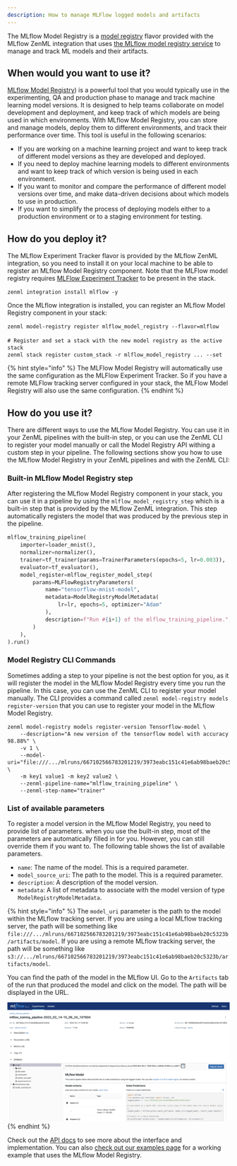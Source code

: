 ```yaml
---
description: How to manage MLFlow logged models and artifacts
---
```


The MLflow Model Registry is a [model registry](./model-registries.md) flavor
provided with the MLflow ZenML integration that uses
[the MLflow model registry service](https://mlflow.org/docs/latest/model-registry.html)
to manage and track ML models and their artifacts.

## When would you want to use it?

[MLflow Model Registry](https://mlflow.org/docs/latest/model-registry.html)) is
a powerful tool that you would typically use in the experimenting, QA and
production phase to manage and track machine learning model versions. It is
designed to help teams collaborate on model development and deployment, and keep
track of which models are being used in which environments. With MLflow Model
Registry, you can store and manage models, deploy them to different environments,
and track their performance over time. This tool is useful in the following
scenarios:

* If you are working on a machine learning project and want to keep track of
different model versions as they are developed and deployed.
* If you need to deploy machine learning models to different environments and
want to keep track of which version is being used in each environment.
* If you want to monitor and compare the performance of different model versions
over time, and make data-driven decisions about which models to use in production.
* If you want to simplify the process of deploying models either to a production
environment or to a staging environment for testing.

## How do you deploy it?

The MLflow Experiment Tracker flavor is provided by the MLflow ZenML
integration, so you need to install it on your local machine to be able to register
an MLflow Model Registry component. Note that the MLFlow model registry requires
[MLFlow Experiment Tracker](../experiment-trackers/mlflow.md) to be present in
the stack.

```shell
zenml integration install mlflow -y
```

Once the MLflow integration is installed, you can register an MLflow Model
Registry component in your stack:

```shell
zenml model-registry register mlflow_model_registry --flavor=mlflow

# Register and set a stack with the new model registry as the active stack
zenml stack register custom_stack -r mlflow_model_registry ... --set
```

{% hint style="info" %}
The MLFlow Model Registry will automatically use the same configuration as the
MLFlow Experiment Tracker. So if you have a remote MLFlow tracking server
configured in your stack, the MLFlow Model Registry will also use the same
configuration.
{% endhint %}

## How do you use it?

There are different ways to use the MLflow Model Registry. You can use it in
your ZenML pipelines with the built-in step, or you can use the ZenML CLI to
register your model manually or call the Model Registry API withing a custom
step in your pipeline. The following sections show you how to use the MLflow
Model Registry in your ZenML pipelines and with the ZenML CLI:

### Built-in MLflow Model Registry step

After registering the MLflow Model Registry component in your stack, you can
use it in a pipeline by using the `mlflow_model_registry_step` which is a
built-in step that is provided by the MLflow ZenML integration. This step
automatically registers the model that was produced by the previous step in the
pipeline.

```python
mlflow_training_pipeline(
    importer=loader_mnist(),
    normalizer=normalizer(),
    trainer=tf_trainer(params=TrainerParameters(epochs=5, lr=0.003)),
    evaluator=tf_evaluator(),
    model_register=mlflow_register_model_step(
        params=MLFlowRegistryParameters(
            name="tensorflow-mnist-model",
            metadata=ModelRegistryModelMetadata(
                lr=lr, epochs=5, optimizer="Adam"
            ),
            description=f"Run #{i+1} of the mlflow_training_pipeline.",
        )
    ),
).run()
```

### Model Registry CLI Commands

Sometimes adding a step to your pipeline is not the best option for you, as it
will register the model in the MLflow Model Registry every time you run the
pipeline. In this case, you can use the ZenML CLI to register your model
manually. The CLI provides a command called `zenml model-registry models register-version`
that you can use to register your model in the MLflow Model Registry.

```shell
zenml model-registry models register-version Tensorflow-model \
    --description="A new version of the tensorflow model with accuracy 98.88%" \
    -v 1 \
    --model-uri="file:///.../mlruns/667102566783201219/3973eabc151c41e6ab98baeb20c5323b/artifacts/model" \
    -m key1 value1 -m key2 value2 \
    --zenml-pipeline-name="mlflow_training_pipeline" \
    --zenml-step-name="trainer"
```

### List of available parameters

To register a model version in the MLflow Model Registry, you need to provide
list of parameters. when you use the built-in step, most of the parameters are
automatically filled in for you. However, you can still override them if you
want to. The following table shows the list of available parameters.

* `name`: The name of the model. This is a required parameter.
* `model_source_uri`: The path to the model. This is a required parameter.
* `description`: A description of the model version.
* `metadata`: A list of metadata to associate with the model version of type
`ModelRegistryModelMetadata`. 


{% hint style="info" %}
The `model_uri` parameter is the path to the model within the MLflow tracking
server. If you are using a local MLflow tracking server, the path will be
something like `file:///.../mlruns/667102566783201219/3973eabc151c41e6ab98baeb20c5323b/artifacts/model`.
If you are using a remote MLflow tracking server, the path will be something
like `s3://.../mlruns/667102566783201219/3973eabc151c41e6ab98baeb20c5323b/artifacts/model`.

You can find the path of the model in the MLflow UI. Go to the `Artifacts` tab
of the run that produced the model and click on the model. The path will be
displayed in the URL.

![MLflow UI](../../assets/mlflow/mlflow_ui_uri.png)
{% endhint %}

Check out the
[API docs](https://apidocs.zenml.io/latest/integration_code_docs/integrations-mlflow/#zenml.integrations.mlflow.model_registry.MLFlowModelRegistry) 
to see more about the interface and implementation.
You can also [check out our examples page](https://github.com/zenml-io/zenml/tree/main/examples/mlflow_registry) for a working example that uses the
MLflow Model Registry.
